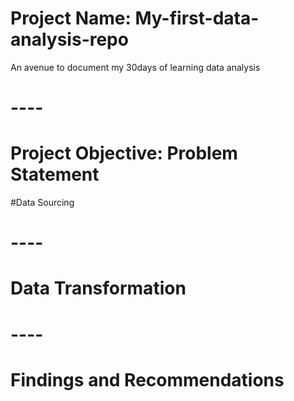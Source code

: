 # Project Name: My-first-data-analysis-repo
An avenue to document my 30days of learning data analysis

# ----
# Project Objective: Problem Statement

#Data Sourcing

# ----
# Data Transformation

# ----
# Findings and Recommendations
